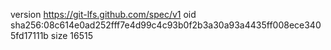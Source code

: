 version https://git-lfs.github.com/spec/v1
oid sha256:08c614e0ad252fff7e4d99c4c93b0f2b3a30a93a4435ff008ece3405fd17111b
size 16515
